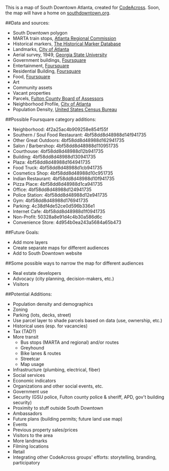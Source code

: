 This is a map of South Downtown Atlanta, created for [CodeAcross](http://www.codeforamerica.org/events/codeacross-2015/). Soon, the map will have a home on [southdowntown.org](http://www.southdowntown.org/).

##Data and sources: 

* South Downtown polygon
* MARTA train stops, [Atlanta Regional Commission](http://documents.atlantaregional.com/GISdocs/rs_Marta_Rail_and_Stations_07.kmz)
* Historical markers, [The Historical Marker Database](http://www.hmdb.org/CountiesGPXList.asp)
* Landmarks, [City of Atlanta](http://gis.atlantaga.gov/apps/gislayers/download/)
* Aerial survey, 1949, [Georgia State University](http://digitalcollections.library.gsu.edu/cdm/ref/collection/atlaerial/id/134)
* Government buildings, [Foursquare](https://developer.foursquare.com/docs/explore#req=venues/categories)
* Entertainment, [Foursquare](https://developer.foursquare.com/docs/explore#req=venues/categories)
* Residential Building, [Foursquare](https://developer.foursquare.com/docs/explore#req=venues/categories)
* Food, [Foursquare](https://developer.foursquare.com/docs/explore#req=venues/categories)
* Art
* Community assets
* Vacant properties
* Parcels, [Fulton County Board of Assessors](http://www.qpublic.net/ga/fulton/)
* Neighborhood Profile, [City of Atlanta](http://www.atlantaga.gov/modules/showdocument.aspx?documentid=7903)
* Population Density, [United States Census Bureau](http://factfinder.census.gov/)

##Possible Foursquare category additions:


* Neighborhood: 4f2a25ac4b909258e854f55f
* Southern / Soul Food Restaurant: 4bf58dd8d48988d14f941735
* Other Great Outdoors: 4bf58dd8d48988d162941735
* Salon / Barbershop: 4bf58dd8d48988d110951735
* Courthouse: 4bf58dd8d48988d12b941735
* Building: 4bf58dd8d48988d130941735
* Plaza: 4bf58dd8d48988d164941735
* Food Truck: 4bf58dd8d48988d1cb941735
* Cosmetics Shop: 4bf58dd8d48988d10c951735
* Indian Restaurant: 4bf58dd8d48988d10f941735
* Pizza Place: 4bf58dd8d48988d1ca941735
* Office: 4bf58dd8d48988d124941735
* Police Station: 4bf58dd8d48988d12e941735
* Gym: 4bf58dd8d48988d176941735
* Parking: 4c38df4de52ce0d596b336e1
* Internet Cafe: 4bf58dd8d48988d1f0941735
* Non-Profit: 50328a8e91d4c4b30a586d6c
* Convenience Store: 4d954b0ea243a5684a65b473

##Future Goals:

* Add more layers
* Create separate maps for different audiences
* Add to South Downtown website

##Some possible ways to narrow the map for different audiences

* Real estate developers
* Advocacy (city planning, decision-makers, etc.)
* Visitors

##Potential Additions:

* Population density and demographics
* Zoning
* Parking (lots, decks, street)
* Use parcel layer to shade parcels based on data (use, ownership, etc.)
* Historical uses (esp. for vacancies)
* Tax (TAD?)
* More transit
	* Bus stops (MARTA and regional) and/or routes
	* Greyhound
	* Bike lanes & routes
	* Streetcar
	* Map usage
* Infrastructure (plumbing, electrical, fiber)
* Social services
* Economic indicators
* Organizations and other social events, etc.
* Government use
* Security (GSU police, Fulton county police & sheriff, APD, gov't building security)
* Proximity to stuff outside South Downtown
* Ambassadors
* Future plans (building permits; future land use map)
* Events
* Previous property sales/prices
* Visitors to the area
* More landmarks
* Filming locations
* Retail
* Integrating other CodeAcross groups' efforts: storytelling, branding, participatory
